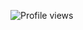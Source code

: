 ![Profile views](https://img.shields.io/github/followers/KierranFalloon?style=social)

<!--
**KierranFalloon/KierranFalloon** is a ✨ _special_ ✨ repository because its `README.md` (this file) appears on your GitHub profile.

